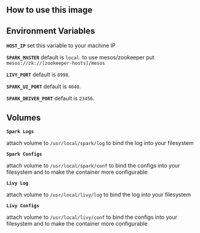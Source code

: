 ## How to use this image

## Environment Variables

**`HOST_IP`**
set this variable to your machine IP

**`SPARK_MASTER`**
default is `local`. to use mesos/zookeeper put `mesos://zk://[zookeeper-hosts]/mesos`

**`LIVY_PORT`**
default is `8998`.

**`SPARK_UI_PORT`**
default is `4040`.

**`SPARK_DRIVER_PORT`**
default is `23456`.

## Volumes

**`Spark Logs`**

attach volume to `/usr/local/spark/log` to bind the log into your filesystem

**`Spark Configs`**

attach volume to `/usr/local/spark/conf` to bind the configs into your filesystem and to make the container more configurable

**`Livy Log`**

attach volume to `/usr/local/livy/log` to bind the log into your filesystem

**`Livy Configs`**

attach volume to `/usr/local/livy/conf` to bind the configs into your filesystem and to make the container more configurable


